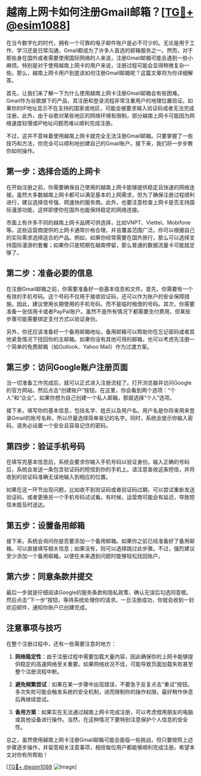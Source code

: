 # 越南上网卡如何注册Gmail邮箱？[[TG💪+ @esim1088](https://t.me/s/esim1088)]

在当今数字化的时代，拥有一个可靠的电子邮件账户是必不可少的。无论是用于工作、学习还是日常沟通，Gmail都成为了许多人首选的邮箱服务之一。然而，对于那些身在国外或者需要使用国际网络的人来说，注册Gmail邮箱可能会遇到一些小麻烦。特别是对于使用越南上网卡的用户来说，注册过程可能会显得稍微复杂一些。那么，越南上网卡用户到底该如何注册Gmail邮箱呢？这篇文章将为你详细解答。

首先，让我们来了解一下为什么使用越南上网卡注册Gmail邮箱会有些困难。Gmail作为谷歌旗下的产品，其注册和登录流程非常注重用户的地理位置验证。如果你的IP地址显示不在支持的国家或地区，可能会被要求输入验证码或者无法完成注册。此外，由于谷歌对某些地区的网络环境有限制，部分越南上网卡可能因为网络速度较慢或IP地址问题而难以顺利完成注册。

不过，这并不意味着使用越南上网卡就完全无法注册Gmail邮箱。只要掌握了一些技巧和方法，你完全可以顺利地创建自己的Gmail账户。接下来，我们将一步步教你如何操作。

## 第一步：选择合适的上网卡

在开始注册之前，你需要确保自己使用的越南上网卡能够提供稳定且快速的网络连接。虽然大多数越南上网卡都可以满足基本的上网需求，但为了确保注册过程顺利进行，建议选择信号强、网速快的服务商。此外，也要注意检查上网卡是否支持国际漫游功能，这样即使你在国外也能保持稳定的网络连接。

市面上有许多不同的越南上网卡品牌可供选择，比如VNPT、Viettel、Mobifone等。这些运营商提供的上网卡通常价格合理，并且覆盖范围广泛。你可以根据自己的实际需求选择适合的产品。例如，如果你经常需要在国外旅行，那么可以选择支持国际漫游的套餐；如果你只是短期在越南停留，那么普通的数据流量卡可能就足够了。

## 第二步：准备必要的信息

在注册Gmail邮箱之前，你需要准备好一些基本信息和文件。首先，你需要有一个有效的手机号码。这个号码不仅用于接收验证码，还可以作为账户的安全保障措施。因此，建议使用长期使用的手机号码，而不是临时租借的号码。其次，你需要准备一张信用卡或者PayPal账户。虽然不是所有情况下都需要支付费用，但某些步骤可能需要绑定支付方式以验证身份。

另外，你还应该准备好一个备用邮箱地址。备用邮箱可以帮助你在忘记密码或者其他紧急情况下找回你的主邮箱。如果你没有其他可用的邮箱，也可以考虑先注册一个简单的免费邮箱（如Outlook、Yahoo Mail）作为过渡方案。

## 第三步：访问Google账户注册页面

当一切准备工作完成后，就可以正式进入注册流程了。打开浏览器并访问Google的官方网站，然后点击“创建账户”按钮。在这里，你会看到两个选项：“个人”和“企业”。如果你想为自己创建一个私人邮箱，那就选择“个人”选项。

接下来，填写你的基本信息，包括名字、姓氏以及用户名。用户名是你将来用来登录Gmail的账号名称，所以尽量选择简单易记的名字。同时，系统会提示你输入密码，请务必设置一个安全且容易记住的密码。

## 第四步：验证手机号码

在填写完基本信息后，系统会要求你输入手机号码以验证身份。输入正确的号码后，系统会发送一条包含验证码的短信到你的手机上。请注意查收这条短信，并将收到的验证码准确无误地输入到相应的位置。

如果在这一环节出现问题，比如收不到验证码或者验证码过期，可以尝试重新发送验证码，或者更换另一个手机号码试试看。有时候，运营商可能会有延迟，导致短信未能及时送达。

## 第五步：设置备用邮箱

接下来，系统会询问你是否要添加一个备用邮箱。如果你之前已经准备好了备用邮箱，可以直接填写相关信息；如果没有，则可以选择跳过此步骤。不过，强烈建议至少添加一个备用邮箱，以便在未来遇到问题时能够轻松找回账户。

## 第六步：同意条款并提交

最后一步就是仔细阅读Google的服务条款和隐私政策，确认无误后勾选同意框。然后点击“下一步”按钮，等待系统处理你的请求。一旦注册成功，你就会收到一封欢迎邮件，通知你账户已创建完成。

## 注意事项与技巧

在整个注册过程中，还有一些需要注意的地方：

1. **网络稳定性**：由于注册过程中需要加载大量内容，因此确保你的上网卡能够提供稳定的高速网络至关重要。如果网络状况不佳，可能导致页面加载失败甚至整个注册流程中断。
   
2. **避免频繁尝试**：如果在某一步骤中出现错误，不要急于反复点击“重试”按钮。多次失败可能会触发系统的安全机制，进而限制你的操作权限。最好稍作休息后再继续尝试。

3. **备用方案**：如果实在无法通过越南上网卡完成注册，可以考虑借用朋友的电脑或其他设备进行操作。当然，在这种情况下要特别注意保护个人信息的安全性。

总之，虽然使用越南上网卡注册Gmail邮箱可能会面临一些挑战，但只要按照上述步骤逐步操作，并留意相关注意事项，相信每位用户都能够顺利完成注册。希望本文对你有所帮助！

[[TG💪+ @esim1088](https://t.me/s/esim1088) ![Image](https://i.postimg.cc/4NQfJmqS/Snipaste-2025-05-13-00-14-12.png)]
